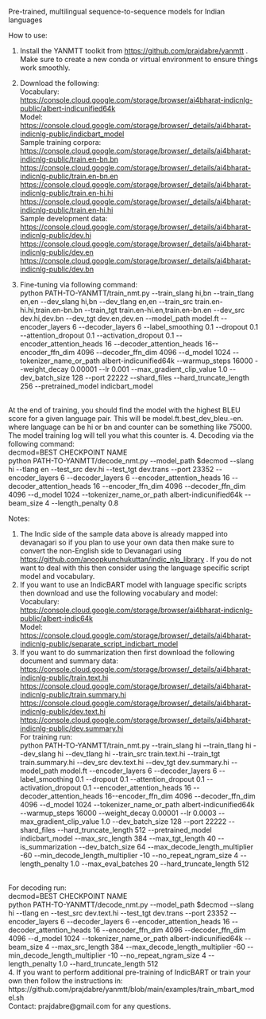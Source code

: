 Pre-trained, multilingual sequence-to-sequence models for Indian languages

How to use:

1. Install the YANMTT toolkit from https://github.com/prajdabre/yanmtt . Make sure to create a new conda or virtual environment to ensure things work smoothly.

2. Download the following: <br>
Vocabulary: https://console.cloud.google.com/storage/browser/ai4bharat-indicnlg-public/albert-indicunified64k <br>
Model: https://console.cloud.google.com/storage/browser/_details/ai4bharat-indicnlg-public/indicbart_model <br> 
Sample training corpora: <br>
https://console.cloud.google.com/storage/browser/_details/ai4bharat-indicnlg-public/train.en-bn.bn <br>
https://console.cloud.google.com/storage/browser/_details/ai4bharat-indicnlg-public/train.en-bn.en <br>
https://console.cloud.google.com/storage/browser/_details/ai4bharat-indicnlg-public/train.en-hi.hi <br>
https://console.cloud.google.com/storage/browser/_details/ai4bharat-indicnlg-public/train.en-hi.hi <br> 
Sample development data: <br>
https://console.cloud.google.com/storage/browser/_details/ai4bharat-indicnlg-public/dev.hi <br>
https://console.cloud.google.com/storage/browser/_details/ai4bharat-indicnlg-public/dev.en <br>
https://console.cloud.google.com/storage/browser/_details/ai4bharat-indicnlg-public/dev.bn <br>

3. Fine-tuning via following command: <br>
python PATH-TO-YANMTT/train_nmt.py --train_slang hi,bn --train_tlang en,en --dev_slang hi,bn --dev_tlang en,en --train_src train.en-hi.hi,train.en-bn.bn --train_tgt train.en-hi.en,train.en-bn.en --dev_src dev.hi,dev.bn --dev_tgt dev.en,dev.en --model_path model.ft --encoder_layers 6 --decoder_layers 6 --label_smoothing 0.1 --dropout 0.1 --attention_dropout 0.1 --activation_dropout 0.1 --encoder_attention_heads 16 --decoder_attention_heads 16--encoder_ffn_dim 4096 --decoder_ffn_dim 4096 --d_model 1024 --tokenizer_name_or_path albert-indicunified64k --warmup_steps 16000 --weight_decay 0.00001 --lr 0.001 --max_gradient_clip_value 1.0 --dev_batch_size 128 --port 22222 --shard_files --hard_truncate_length 256 --pretrained_model indicbart_model
<br>
At the end of training, you should find the model with the highest BLEU score for a given language pair. This will be model.ft.best_dev_bleu.<language>-en.<counter> where language can be  hi or bn and counter can be something like 75000. The model training log will tell you what this counter is.
4. Decoding via the following command: <br>
decmod=BEST CHECKPOINT NAME <br>
python PATH-TO-YANMTT/decode_nmt.py --model_path $decmod --slang hi --tlang en --test_src dev.hi --test_tgt dev.trans --port 23352 --encoder_layers 6 --decoder_layers 6 --encoder_attention_heads 16 --decoder_attention_heads 16 --encoder_ffn_dim 4096 --decoder_ffn_dim 4096 --d_model 1024 --tokenizer_name_or_path albert-indicunified64k --beam_size 4 --length_penalty 0.8


Notes:

1. The Indic side of the sample data above is already mapped into devanagari so if you plan to use your own data then make sure to convert the non-English side to Devanagari using https://github.com/anoopkunchukuttan/indic_nlp_library . If you do not want to deal with this then consider using the language specific script model and vocabulary.
2. If you want to use an IndicBART model with language specific scripts then download and use the following vocabulary and model: <br>
Vocabulary: https://console.cloud.google.com/storage/browser/ai4bharat-indicnlg-public/albert-indic64k <br>
Model: https://console.cloud.google.com/storage/browser/_details/ai4bharat-indicnlg-public/separate_script_indicbart_model <br> 
3. If you want to do summarization then first download the following document and summary data: <br>
https://console.cloud.google.com/storage/browser/_details/ai4bharat-indicnlg-public/train.text.hi <br>
https://console.cloud.google.com/storage/browser/_details/ai4bharat-indicnlg-public/train.summary.hi <br>
https://console.cloud.google.com/storage/browser/_details/ai4bharat-indicnlg-public/dev.text.hi <br>
https://console.cloud.google.com/storage/browser/_details/ai4bharat-indicnlg-public/dev.summary.hi <br>
For training run: <br>
python PATH-TO-YANMTT/train_nmt.py --train_slang hi --train_tlang hi --dev_slang hi --dev_tlang hi --train_src train.text.hi --train_tgt train.summary.hi --dev_src dev.text.hi --dev_tgt dev.summary.hi --model_path model.ft --encoder_layers 6 --decoder_layers 6 --label_smoothing 0.1 --dropout 0.1 --attention_dropout 0.1 --activation_dropout 0.1 --encoder_attention_heads 16 --decoder_attention_heads 16--encoder_ffn_dim 4096 --decoder_ffn_dim 4096 --d_model 1024 --tokenizer_name_or_path albert-indicunified64k --warmup_steps 16000 --weight_decay 0.00001 --lr 0.0003 --max_gradient_clip_value 1.0 --dev_batch_size 128 --port 22222 --shard_files --hard_truncate_length 512 --pretrained_model indicbart_model --max_src_length 384 --max_tgt_length 40 --is_summarization --dev_batch_size 64 --max_decode_length_multiplier -60 --min_decode_length_multiplier -10 --no_repeat_ngram_size 4 --length_penalty 1.0 --max_eval_batches 20 --hard_truncate_length 512
<br>
For decoding run: <br>
decmod=BEST CHECKPOINT NAME <br>
python PATH-TO-YANMTT/decode_nmt.py --model_path $decmod --slang hi --tlang en --test_src dev.text.hi --test_tgt dev.trans --port 23352 --encoder_layers 6 --decoder_layers 6 --encoder_attention_heads 16 --decoder_attention_heads 16 --encoder_ffn_dim 4096 --decoder_ffn_dim 4096 --d_model 1024 --tokenizer_name_or_path albert-indicunified64k --beam_size 4 --max_src_length 384 --max_decode_length_multiplier -60 --min_decode_length_multiplier -10 --no_repeat_ngram_size 4 --length_penalty 1.0 --hard_truncate_length 512 
<br>
4. If you want to perform additional pre-training of IndicBART or train your own then follow the instructions in: https://github.com/prajdabre/yanmtt/blob/main/examples/train_mbart_model.sh

<br>
Contact: prajdabre@gmail.com for any questions.
